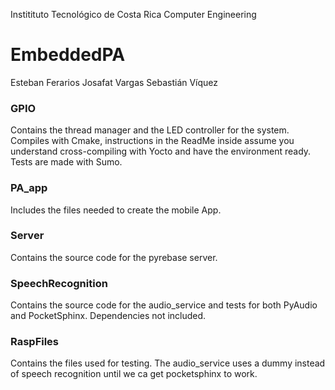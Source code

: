 Institituto Tecnológico de Costa Rica
Computer Engineering
# EmbeddedPA
Esteban Ferarios
Josafat Vargas
Sebastián Víquez

### GPIO

Contains the thread manager and the LED controller for the system. Compiles with Cmake, instructions in the ReadMe inside assume you understand cross-compiling with Yocto and have the environment ready. Tests are made with Sumo.

### PA_app
Includes the files needed to create the mobile App.

### Server
Contains the source code for the pyrebase server.

### SpeechRecognition
Contains the source code for the audio_service and tests for both PyAudio and PocketSphinx. Dependencies not included.

### RaspFiles
Contains the files used for testing. The audio_service uses a dummy instead of speech recognition until we ca get pocketsphinx to work.

